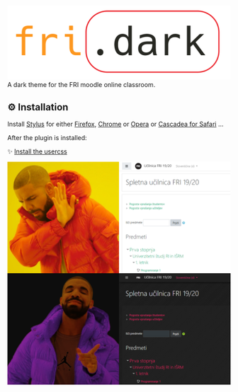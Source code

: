 ![FRI dark header](images/header.png)
A dark theme for the FRI moodle online classroom.

##  :gear: Installation

Install [Stylus](https://add0n.com/stylus.html) for either [Firefox](https://addons.mozilla.org/en-US/firefox/addon/styl-us/), [Chrome](https://chrome.google.com/webstore/detail/stylus-beta/apmmpaebfobifelkijhaljbmpcgbjbdo) or [Opera](https://addons.opera.com/en-gb/extensions/details/stylus/) or [Cascadea for Safari](https://cascadea.app/) ...

After the plugin is installed: 

:sparkles: [Install the usercss](https://raw.githubusercontent.com/janvasiljevic/fri-dark-theme/master/fri-dark.user.css)



![Drake knows](images/drake-knows.png)

